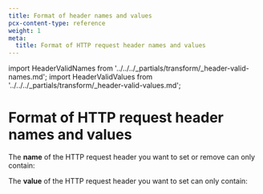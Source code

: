 ```yaml
---
title: Format of header names and values
pcx-content-type: reference
weight: 1
meta:
  title: Format of HTTP request header names and values
---
```


import HeaderValidNames from '../../../_partials/transform/_header-valid-names.md';
import HeaderValidValues from '../../../_partials/transform/_header-valid-values.md';

# Format of HTTP request header names and values

The **name** of the HTTP request header you want to set or remove can only contain:

<HeaderValidNames />

The **value** of the HTTP request header you want to set can only contain:

<HeaderValidValues />

